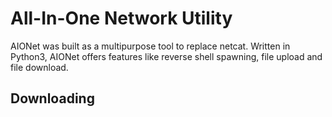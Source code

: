 # All-In-One Network Utility
AIONet was built as a multipurpose tool to replace netcat. Written in Python3, AIONet offers features like reverse shell spawning, file upload and file download.

## Downloading